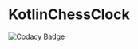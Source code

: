 # KotlinChessClock
[![Codacy Badge](https://api.codacy.com/project/badge/Grade/3f4beb1291ac462b8d73d81624efea01)](https://app.codacy.com/app/joanb/KotlinChessClock?utm_source=github.com&utm_medium=referral&utm_content=HpTk1792/KotlinChessClock&utm_campaign=Badge_Grade_Dashboard)